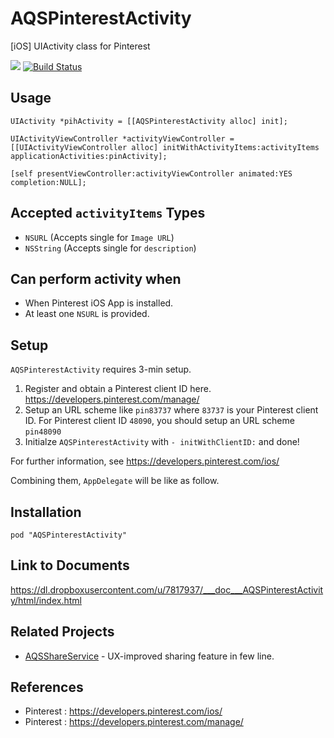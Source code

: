 AQSPinterestActivity
=================

[iOS] UIActivity class for Pinterest

![](http://img.shields.io/cocoapods/v/AQSPinterestActivity.svg?style=flat) [![Build Status](https://travis-ci.org/AquaSupport/AQSPinterestActivity.svg?branch=master)](https://travis-ci.org/AquaSupport/AQSPinterestActivity)

Usage
---

```objc
UIActivity *pihActivity = [[AQSPinterestActivity alloc] init];

UIActivityViewController *activityViewController = [[UIActivityViewController alloc] initWithActivityItems:activityItems applicationActivities:pinActivity];

[self presentViewController:activityViewController animated:YES completion:NULL];
```

Accepted `activityItems` Types
---

- `NSURL` (Accepts single for `Image URL`)
- `NSString` (Accepts single for `description`)

Can perform activity when
---

- When Pinterest iOS App is installed.
- At least one `NSURL` is provided.

Setup
---

`AQSPinterestActivity` requires 3-min setup.

1. Register and obtain a Pinterest client ID here.  https://developers.pinterest.com/manage/
2. Setup an URL scheme like `pin83737` where `83737` is your Pinterest client ID. For Pinterest client ID `48090`, you should setup an URL scheme `pin48090`
3. Initialze `AQSPinterestActivity` with `- initWithClientID:` and done!

For further information, see https://developers.pinterest.com/ios/

Combining them, `AppDelegate` will be like as follow.

Installation
---

```
pod "AQSPinterestActivity"
```

Link to Documents
---

https://dl.dropboxusercontent.com/u/7817937/___doc___AQSPinterestActivity/html/index.html

Related Projects
---

- [AQSShareService](https://github.com/AquaSupport/AQSShareService) - UX-improved sharing feature in few line. 

References
---

- Pinterest : https://developers.pinterest.com/ios/
- Pinterest : https://developers.pinterest.com/manage/
